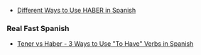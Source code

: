 
- [Different Ways to Use HABER in Spanish](https://www.youtube.com/watch?v=CruWoC77J4s)

### Real Fast Spanish

- [Tener vs Haber - 3 Ways to Use "To Have" Verbs in Spanish](https://www.youtube.com/watch?v=5EPKegZJzkU)
